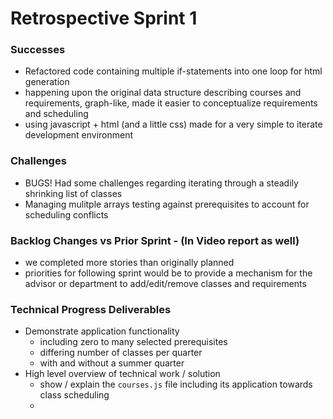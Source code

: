 # Retrospective Sprint 1

### Successes

- Refactored code containing multiple if-statements into one loop for html generation
- happening upon the original data structure describing courses and requirements, graph-like, made it easier to conceptualize requirements and scheduling
- using javascript + html (and a little css) made for a very simple to iterate development environment


### Challenges

- BUGS!  Had some challenges regarding iterating through a steadily shrinking list of classes
- Managing mulitple arrays testing against prerequisites to account for scheduling conflicts


### Backlog Changes vs Prior Sprint - (In Video report as well)

- we completed more stories than originally planned
- priorities for following sprint would be to provide a mechanism for the advisor or department to add/edit/remove classes and requirements

### Technical Progress Deliverables

- Demonstrate application functionality
    - including zero to many selected prerequisites
    - differing number of classes per quarter
    - with and without a summer quarter
- High level overview of technical work / solution
    - show / explain the ```courses.js``` file including its application towards class scheduling
    - 
